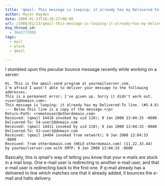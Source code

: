 ```yaml
---
title: 'qmail: This message is looping: it already has my Delivered-To line'
author: Major Hayden
date: 2008-01-23T18:20:27+00:00
url: /2008/01/23/qmail-this-message-is-looping-it-already-has-my-delivered-to-line/
dsq_thread_id:
  - 3642772993
tags:
  - mail
  - plesk
  - qmail

---
```

I stumbled upon this peculiar bounce message recently while working on a server:

```
Hi. This is the qmail-send program at yourmailserver.com.
I'm afraid I wasn't able to deliver your message to the following addresses.
This is a permanent error; I've given up. Sorry it didn't work out.
<user1@domain.com>:
This message is looping: it already has my Delivered-To line. (#5.4.6)
--- Below this line is a copy of the message.</p>
Return-Path: <remoteuser@otherdomain.com>
Received: (qmail 14418 invoked by uid 110); 9 Jan 2008 13:04:33 -0600
Delivered-To: 54-user2@domain.com
Received: (qmail 14411 invoked by uid 110); 9 Jan 2008 13:04:33 -0600
Delivered-To: 53-user1@domain.com
Received: (qmail 14404 invoked from network); 9 Jan 2008 13:04:33 -0600
Received: from otherdomain.com (HELO otherdomain.com) (11.22.33.44)
by yourmailserver.com with SMTP; 9 Jan 2008 13:04:33 -0600
```

Basically, this is qmail's way of letting you know that your e-mails are stuck in a mail loop. One e-mail user is redirecting to another e-mail user, and that e-mail user is redirecting back to the first one. If q-mail already has a delivered to line which matches one that it already added, it bounces the e-mail and halts delivery.
